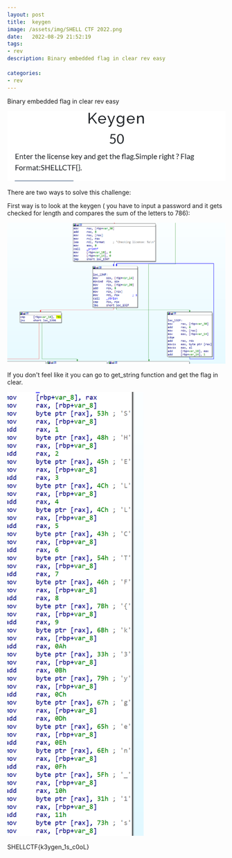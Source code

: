 ```yaml
---
layout: post
title:  keygen
image: /assets/img/SHELL CTF 2022.png
date:   2022-08-29 21:52:19
tags:
- rev
description: Binary embedded flag in clear rev easy

categories:
- rev
---
```


Binary embedded flag in clear rev easy

![](/assets/img/2022-08-13-10-27-38.png)

There are two ways to solve this challenge:

First way is to look at the keygen ( you have to input a password and it gets checked for length and compares the sum of the letters to 786):

![](/assets/img/2022-08-13-10-34-57.png)

If you don't feel like it you can go to get_string function and get the flag in clear.

![](/assets/img/2022-08-13-10-35-29.png)

SHELLCTF{k3ygen_1s_c0oL}
